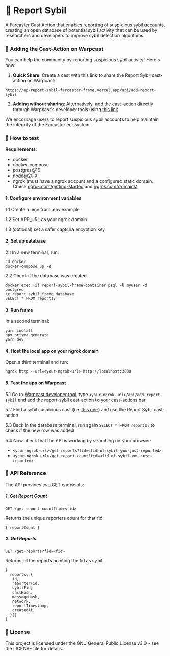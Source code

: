 # 📢 Report Sybil

A Farcaster Cast Action that enables reporting of suspicious sybil accounts, creating an open database of potential sybil activity that can be used by researchers and developers to improve sybil detection algorithms.

### 🔗 Adding the Cast-Action on Warpcast

You can help the community by reporting suspicious sybil activity! Here's how:

1. **Quick Share**: Create a cast with this link to share the Report Sybil cast-action on Warpcast:

```
https://op-report-sybil-farcaster-frame.vercel.app/api/add-report-sybil
```

2. **Adding without sharing**: Alternatively, add the cast-action directly through Warpcast's developer tools using [this link](https://warpcast.com/~/developers/frames?url=https%3A%2F%2Fop-report-sybil-farcaster-frame.vercel.app%2Fapi%2Fadd-report-sybil)

We encourage users to report suspicious sybil accounts to help maintain the integrity of the Farcaster ecosystem.

### 🧪 How to test

**Requirements**:

- docker
- docker-compose
- postgres@16
- node@20.X
- ngrok (must have a ngrok account and a configured static domain. Check [ngrok.com/getting-started](https://ngrok.com/docs/getting-started/) and [ngrok.com/domains](https://dashboard.ngrok.com/domains))

#### 1. Configure environment variables

1.1 Create a .env from .env.example

1.2 Set APP_URL as your ngrok domain

1.3 (optional) set a safer captcha encyption key

#### 2. Set up database

2.1 In a new terminal, run:

```
cd docker
docker-compose up -d
```

2.2 Check if the database was created

```
docker exec -it report-sybil-frame-container psql -U myuser -d postgres
\c report_sybil_frame_database
SELECT * FROM reports;
```

#### 3. Run frame

In a second terminal:

```
yarn install
npx prisma generate
yarn dev
```

#### 4. Host the local app on your ngrok domain

Open a third terminal and run:

```
ngrok http --url=<your-ngrok-url> http://localhost:3000
```

#### 5. Test the app on Warpcast

5.1 Go to [Warpcast developer tool](https://warpcast.com/~/developers/frames), type `<your-ngrok-url>/api/add-report-sybil` and add the report-sybil cast-action to your cast-actions bar

5.2 Find a sybil suspicious cast (i.e. [this one](https://warpcast.com/xnoora/0xc13b7f59)) and use the Report Sybil cast-action

5.3 Back in the database terminal, run again `SELECT * FROM reports;` to check if the new row was added

5.4 Now check that the API is working by searching on your browser:

- `<your-ngrok-url>/get-reports?fid=<fid-of-sybil-you-just-reported>`
- `<your-ngrok-url>/get-report-count?fid=<fid-of-sybil-you-just-reported>`

### 🔌 API Reference

The API provides two GET endpoints:

##### 1. Get Report Count

```
GET /get-report-count?fid=<fid>
```

Returns the unique reporters count for that fid:

```
{ reportCount }
```

##### 2. Get Reports

```
GET /get-reports?fid=<fid>
```

Returns all the reports pointing the fid as sybil:

```
{
  reports: {
   id,
   reporterFid,
   sybilFid,
   castHash,
   messageHash,
   network,
   reportTimestamp,
   createdAt,
  }[]
}
```

### 📝 License

This project is licensed under the GNU General Public License v3.0 - see the LICENSE file for details.

